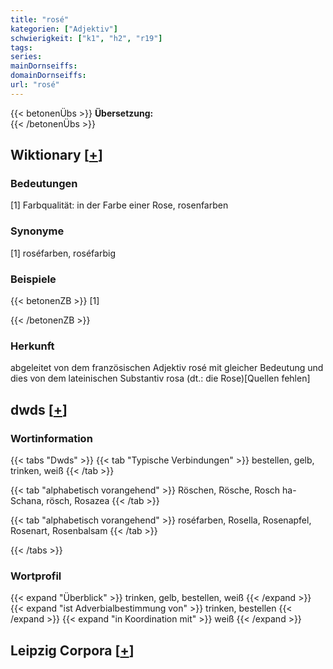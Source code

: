 ```yaml
---
title: "rosé"
kategorien: ["Adjektiv"]
schwierigkeit: ["k1", "h2", "r19"]
tags:
series:
mainDornseiffs:
domainDornseiffs:
url: "rosé"
---
```


{{< betonenÜbs >}}
**Übersetzung:**  
{{< /betonenÜbs >}}

## Wiktionary [[+](https://de.wiktionary.org/wiki/rosé)]

### Bedeutungen
[1] Farbqualität: in der Farbe einer Rose, rosenfarben  

### Synonyme
[1] roséfarben, roséfarbig  

### Beispiele
{{< betonenZB >}}
[1]  

{{< /betonenZB >}}
### Herkunft
abgeleitet von dem französischen Adjektiv rosé mit gleicher Bedeutung und dies von dem lateinischen Substantiv rosa (dt.: die Rose)[Quellen fehlen]  



## dwds [[+](https://www.dwds.de/wb/rosé)]

### Wortinformation
{{< tabs "Dwds" >}}
{{< tab "Typische Verbindungen" >}}
bestellen, gelb, trinken, weiß
{{< /tab >}}

{{< tab "alphabetisch vorangehend" >}}
Röschen, Rösche, Rosch ha-Schana, rösch, Rosazea
{{< /tab >}}

{{< tab "alphabetisch vorangehend" >}}
roséfarben, Rosella, Rosenapfel, Rosenart, Rosenbalsam
{{< /tab >}}

{{< /tabs >}}

### Wortprofil
{{< expand "Überblick" >}} trinken, gelb, bestellen, weiß {{< /expand >}}
{{< expand "ist Adverbialbestimmung von" >}} trinken, bestellen {{< /expand >}}
{{< expand "in Koordination mit" >}} weiß {{< /expand >}}

## Leipzig Corpora [[+](https://corpora.uni-leipzig.de/en/res?word=rosé&corpusId=deu_newscrawl-public_2018)]

